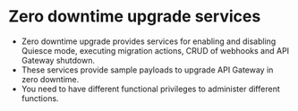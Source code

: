 # Zero downtime upgrade services

* Zero downtime upgrade provides services for enabling and disabling Quiesce mode, executing migration actions, CRUD of webhooks and API Gateway shutdown.
* These services provide sample payloads to upgrade API Gateway in zero downtime.
* You need to have different functional privileges to administer different functions.
